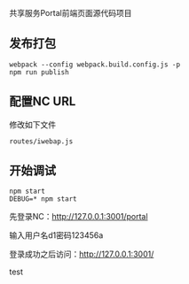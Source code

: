 共享服务Portal前端页面源代码项目

## 发布打包

```
webpack --config webpack.build.config.js -p
npm run publish
```

## 配置NC URL

修改如下文件

```
routes/iwebap.js
```

## 开始调试

```
npm start
DEBUG=* npm start
```

先登录NC：http://127.0.0.1:3001/portal

输入用户名d1密码123456a

登录成功之后访问：http://127.0.0.1:3001/


test
